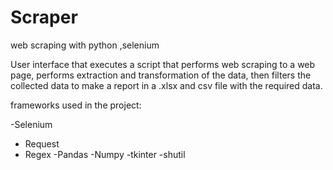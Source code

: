 # Scraper
web scraping with python ,selenium


User interface that executes a script that performs web scraping to a web page, performs extraction and transformation of the data, then filters the collected data to make a report in a .xlsx and csv file with the required data.

frameworks used in the project:

-Selenium
- Request
- Regex
-Pandas
-Numpy
-tkinter
-shutil


